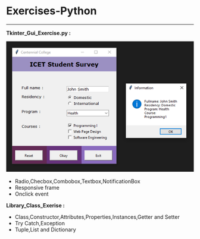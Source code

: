 # Exercises-Python
-------------------------
**Tkinter_Gui_Exercise.py :**
 
![Tkinter_Gui_Exercise.py](https://raw.githubusercontent.com/FreyaKim0/Exercises-Python/main/pictures/Tkinter_Gui_Exercise.py.png?token=APMFUSF5CHFTPJUDE2QHLF3AXXCZY)
* Radio,Checbox,Combobox,Textbox,NotificationBox
* Responsive frame
* Onclick event

**Library_Class_Exerise :**
* Class,Constructor,Attributes,Properties,Instances,Getter and Setter
* Try Catch,Exception
* Tuple,List and Dictionary
